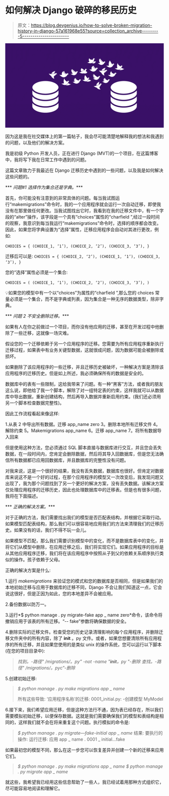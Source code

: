 # 如何解决 Django 破碎的移民历史

> 原文：<https://blog.devgenius.io/how-to-solve-broken-migration-history-in-django-57a161968e55?source=collection_archive---------5----------------------->

![](img/0d37ce0d770af88e14fc7e46bb7de0e0.png)

因为这是我在社交媒体上的第一篇帖子，我会尽可能清楚地解释我的想法和我遇到的问题，以及他们的解决方案。

我是初级 Python 开发人员，正在进行 Django (MVT)的一个项目，在这篇博客中，我将写下我在日常工作中遇到的问题。

这篇文章致力于我最近在 Django 迁移历史中遇到的一些问题，以及我是如何解决这些问题的。

*** *问题#1 选择作为集合还是字典。****

首先，你可能没有注意到的非常具体的问题。每当我试图运行“makemigrations”命令时，我的一个应用程序就会运行一次自动迁移，即使我没有在那里做任何更改。当我试图找出它时，我看到在我的迁移文件中，有一个字段的“alter”操作，该字段是一个具有“choices”属性的“charfield ”,经过一段时间的观察，我意识到每当我运行“makemigrations”命令时，选择的顺序都会改变。因此，如果您将字典设置为“选择”属性，迁移应用程序会自动对其进行更改，例如:

`CHOICES = {
(CHOICE_1, ‘1’),
(CHOICE_2, ‘2’),
(CHOICE_3, ‘3’),
}`

迁移后可以是:
`CHOICES = {
(CHOICE_2, ‘2’),
(CHOICE_1, ‘1’),
(CHOICE_3, ‘3’),
}`

您的“选择”属性必须是一个集合:

`CHOICES = (
(CHOICE_1, ‘1’),
(CHOICE_2, ‘2’),
(CHOICE_3, ‘3’),
)`

💡如果您的模型中有一个以“choices”为属性的“charfield ”,那么您的 choices 常量必须是一个集合，而不是字典或列表，因为集合是一种无序的数据类型，除非字典。

*** *问题 2 不安全删除迁移。****

如果有人在你之前做过一个项目，而你没有他应用的迁移，甚至在开发过程中他删除了一些迁移，这就像一场灾难。

假设您的一个迁移依赖于另一个应用程序的迁移。您需要为所有应用程序重新执行迁移过程，如果表中有业务关键型数据，这就很成问题，因为数据可能会被删除或损坏。

如果删除了该应用程序的一些迁移，并且迁移历史被破坏，一种解决方案是清除该应用程序的迁移历史。但是如上所述，我必须确保所有的数据是安全的。

数据库中的表有一些限制，这给我带来了问题。有一种“黑客”方法，或者我的朋友这么说，即他给了我一个脚本，解除了对一组特定表的约束，这样我就可以从数据库中导出数据，重新创建结构，然后再导入数据并重新启用约束。(我们还必须用另一个脚本检查数据完整性)。

因此工作流程看起来像这样:

1.从表
2 中导出所有数据。迁移 app_name zero
3。删除本地所有迁移文件
4。解除约束
5。Makemigrations app_name
6。迁移 app_name
7。将所有数据导入回来

但是使用这种方法，您必须通过 SQL 脚本直接与数据库进行交互，并且您会丢失数据，在一段时间内，您肯定会删除数据，然后将其导入回数据库，但是您无法确信所有数据都已应用回数据库，并且数据库的完整性没有问题。

对我来说，这是一个很好的结果，我没有丢失数据，数据库也很好。但肯定对数据库来说这不是一个好的过程，在那个应用程序的模型又一次改变后，我发现问题又出现了，我为那个问题找到了另一个更好的解决方案，没有丢失数据。该解决方案仅处理应用程序的迁移历史，因此也处理数据库中的迁移表。但是也有很多问题，我将在下面描述。

*** *正确的解决方案。****

对于正确的方法，我们需要找出我们的模型是否匹配表结构，并根据它采取行动。如果模型匹配表结构，那么我们可以很容易地应用我们的方法来清理我们的迁移历史。如果没有的话，我们不得不玩一会儿。

如果模型不匹配，那么我们需要识别模型中的变化，而不是数据库表中的变化，并将它们从模型中删除，在应用迁移之后，我们将实现它们。如果应用程序的目标是从其他应用程序迁移，我们将在该应用程序中按照从子到父的依赖关系顺序执行类似的操作。孩子依赖于父母。

正确的解决方案是什么:

1.运行 *makemigrations* 来验证您的模式和您的数据库是否相同，但是如果我们的本地初始迁移与应用于数据库的迁移不同，Django 不会让我们知道这一点，它会说这很好，但是正因为如此，您的本地差异不会被应用。

2.备份数据以防万一。

3.运行*$ python manage . py migrate-fake app _ name zero*命令，该命令将撤销应用于该表的所有迁移。“-- fake”参数将确保数据的安全。

4.删除实际的迁移文件。检查受您的历史记录清理影响的每个应用程序，并删除迁移文件夹中的所有内容，除了 **__init__** 。py 文件。或者，如果您想要清除所有应用程序的所有迁移，并且如果您使用的是类似 unix 的操作系统，您可以运行以下脚本(在您的项目目录中):

> *找到。-路径" */migrations/*。py" -not -name "__init__。py "-删除
> 查找。-路径" */migrations/*。pyc”-删除*

5.创建初始迁移:

> *$ python manage . py make migrations app _ name*
> 
> 所有这些导致:
> ‘应用程序名称’的迁移:
> 0001_initial.py:
> -创建模型 MyModel

6.接下来，我们希望应用迁移，但是这种方法行不通，因为表已经存在，所以我们需要模拟初始迁移，以便保存数据。这就是我们需要确保我们的模型和表结构是相同的，这样我们就不会在将来重复这个问题。执行模拟的命令是:

> *$ python manage . py migrate—fake-initial app _ name* 结果:
> 要执行的操作:
> 运行迁移:
> 应用 app _ name . 0001 _ initial…fake

如果最初您的模型不同，那么在这一步您可以恢复差异并创建一个新的迁移来应用它们。

> *$ python manage . py make migrations app _ name
> $ python manage . py migrate app _ name*

就这些，我希望我已经用这些信息帮助了一些人，我已经试着用那种方式组织它，尽可能容易地阅读和理解它。